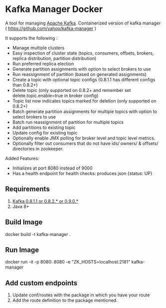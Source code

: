 Kafka Manager Docker
=============

A tool for managing [Apache Kafka](http://kafka.apache.org). Containerized version of kafka manager ( https://github.com/yahoo/kafka-manager )

It supports the following :

 - Manage multiple clusters
 - Easy inspection of cluster state (topics, consumers, offsets, brokers, replica distribution, partition distribution)
 - Run preferred replica election
 - Generate partition assignments with option to select brokers to use
 - Run reassignment of partition (based on generated assignments)
 - Create a topic with optional topic configs (0.8.1.1 has different configs than 0.8.2+)
 - Delete topic (only supported on 0.8.2+ and remember set delete.topic.enable=true in broker config)
 - Topic list now indicates topics marked for deletion (only supported on 0.8.2+)
 - Batch generate partition assignments for multiple topics with option to select brokers to use
 - Batch run reassignment of partition for multiple topics
 - Add partitions to existing topic
 - Update config for existing topic
 - Optionally enable JMX polling for broker level and topic level metrics.
 - Optionally filter out consumers that do not have ids/ owners/ & offsets/ directories in zookeeper.

Added Features:

- Initializes at port 8080 instead of 9000
- Has a health endpoint for health checks:  produces json {status: UP}

Requirements
------------

1. [Kafka 0.8.1.1 or 0.8.2.* or 0.9.0.*](http://kafka.apache.org/downloads.html)
2. Java 8+

Build Image
-------------

docker build -t kafka-manager .


Run Image
------------

docker run -it -p 8080: 8080 -e "ZK_HOSTS=localhost:2181" kafka-manager

Add custom endpoints
------------

1. Update conf/routes with the package in which you have your route
2. Add the route definition to the package mentioned.